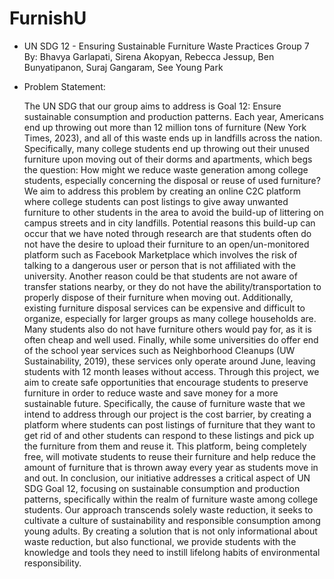 # FurnishU

* UN SDG 12 - Ensuring Sustainable Furniture Waste Practices
Group 7
By: Bhavya Garlapati, Sirena Akopyan, Rebecca Jessup, Ben Bunyatipanon, Suraj Gangaram, See Young Park

* Problem Statement:

    The UN SDG that our group aims to address is Goal 12: Ensure sustainable consumption and production patterns. Each year, Americans end up throwing out more than 12 million tons of furniture (New York Times, 2023), and all of this waste ends up in landfills across the nation. Specifically, many college students end up throwing out their unused furniture upon moving out of their dorms and apartments, which begs the question: How might we reduce waste generation among college students, especially concerning the disposal or reuse of used furniture? We aim to address this problem by creating an online C2C platform where college students can post listings to give away unwanted furniture to other students in the area to avoid the build-up of littering on campus streets and in city landfills. 
    Potential reasons this build-up can occur that we have noted through research are that students often do not have the desire to upload their furniture to an open/un-monitored platform such as Facebook Marketplace which involves the risk of talking to a dangerous user or person that is not affiliated with the university. Another reason could be that students are not aware of transfer stations nearby, or they do not have the ability/transportation to properly dispose of their furniture when moving out. Additionally, existing furniture disposal services can be expensive and difficult to organize, especially for larger groups as many college households are. Many students also do not have furniture others would pay for, as it is often cheap and well used. Finally, while some universities do offer end of the school year services such as Neighborhood Cleanups (UW Sustainability, 2019), these services only operate around June, leaving students with 12 month leases without access. Through this project, we aim to create safe opportunities that encourage students to preserve furniture in order to reduce waste and save money for a more sustainable future. 
    Specifically, the cause of furniture waste that we intend to address through our project is the cost barrier, by creating a platform where students can post listings of furniture that they want to get rid of and other students can respond to these listings and pick up the furniture from them and reuse it. This platform, being completely free, will motivate students to reuse their furniture and help reduce the amount of furniture that is thrown away every year as students move in and out. 
    In conclusion, our initiative addresses a critical aspect of UN SDG Goal 12, focusing on sustainable consumption and production patterns, specifically within the realm of furniture waste among college students. Our approach transcends solely waste reduction, it seeks to cultivate a culture of sustainability and responsible consumption among young adults. By creating a solution that is not only informational about waste reduction, but also functional, we provide students with the knowledge and tools they need to instill lifelong habits of environmental responsibility. 




